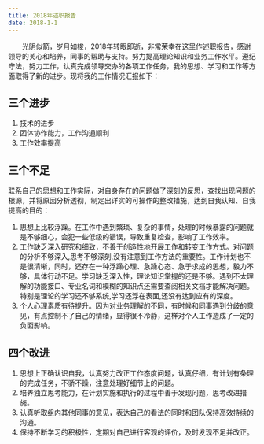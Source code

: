 ```yaml
---
title: 2018年述职报告
date: 2018-1-1
---
```


&emsp;&emsp;光阴似箭，岁月如梭，2018年转眼即逝，非常荣幸在这里作述职报告，感谢领导的关心和培养，同事的帮助与支持。努力提高理论知识和业务工作水平。遵纪守法，努力工作，认真完成领导交办的各项工作任务，我的思想、学习和工作等方面取得了新的进步。现将我的工作情况汇报如下：


<!-- more -->
## 三个进步 ##
1. 技术的进步
2. 团体协作能力，工作沟通顺利
3. 工作效率提高
## 三个不足 ##
联系自己的思想和工作实际，对自身存在的问题做了深刻的反思，查找出现问题的根源，并将原因分析透彻，制定出详实的可操作的整改措施，达到自我认知、自我提高的目的：
1. 思想上比较浮躁。在工作中遇到繁琐、复杂的事情，处理的时候暴露的问题就是不够细心，会犯一些低级的错误，导致重复检查，影响了工作效率。
2. 工作缺乏深入研究和细致，不善于创造性地开展工作和转变工作方式。对问题的分析不够深入,思考不够深刻,没有注意到工作方法的重要性。工作计划也不是很清晰，同时，还存在一种浮躁心理、急躁心态、急于求成的思想，毅力不够，具体行动不足。学习缺乏深入性，理论知识掌握的还是不够。遇到不太理解的功能接口、专业名词和模糊的知识点还需要查阅相关文档才能解决问题。特别是理论的学习还不够系统,学习还浮在表面,还没有达到应有的深度。
3. 个人心理素质有待提升。因为对业务理解的不同，有时候和同事遇到分歧的意见，有点控制不了自己的情绪，显得很不冷静，这样对个人工作造成了一定的负面影响。

## 四个改进 ##
1. 思想上正确认识自我，认真努力改正工作态度问题，认真仔细，有计划有条理的完成任务，不骄不躁，注意处理好细节上的问题。
2. 培养独立思考能力，在计划实施和执行的过程中善于发现问题，思考改进措施。
3. 认真听取组内其他同事的意见，表达自己的看法的同时和团队保持高效持续的沟通。
4. 保持不断学习的积极性，定期对自己进行客观的评价，及时发现不足并改正。
